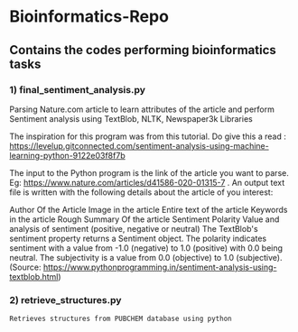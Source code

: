 # Bioinformatics-Repo

## Contains the codes performing bioinformatics tasks

### 1) final_sentiment_analysis.py

Parsing Nature.com article to learn attributes of the article and perform Sentiment analysis using TextBlob, NLTK, Newspaper3k Libraries

The inspiration for this program was from this tutorial. Do give this a read : https://levelup.gitconnected.com/sentiment-analysis-using-machine-learning-python-9122e03f8f7b

The input to the Python program is the link of the article you want to parse. Eg: https://www.nature.com/articles/d41586-020-01315-7 . An output text file is written with the following details about the article of you interest:

Author Of the Article
Image in the article
Entire text of the article
Keywords in the article
Rough Summary Of the article
Sentiment Polarity Value and analysis of sentiment (positive, negative or neutral) The TextBlob's sentiment property returns a Sentiment object. The polarity indicates sentiment with a value from -1.0 (negative) to 1.0 (positive) with 0.0 being neutral. The subjectivity is a value from 0.0 (objective) to 1.0 (subjective). (Source: https://www.pythonprogramming.in/sentiment-analysis-using-textblob.html)

### 2) retrieve_structures.py 
    Retrieves structures from PUBCHEM database using python
